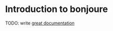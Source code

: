 # Introduction to bonjoure

TODO: write [great documentation](http://jacobian.org/writing/great-documentation/what-to-write/)
